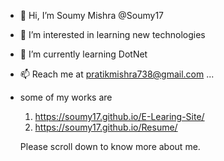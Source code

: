 - 👋 Hi, I’m Soumy Mishra  @Soumy17
- 👀 I’m interested in learning new technologies
- 🌱 I’m currently learning DotNet
- 📫 Reach me at pratikmishra738@gmail.com ...
- some of my works are 
   1) https://soumy17.github.io/E-Learing-Site/
   2) https://soumy17.github.io/Resume/
  
  Please scroll down to know more about me.

